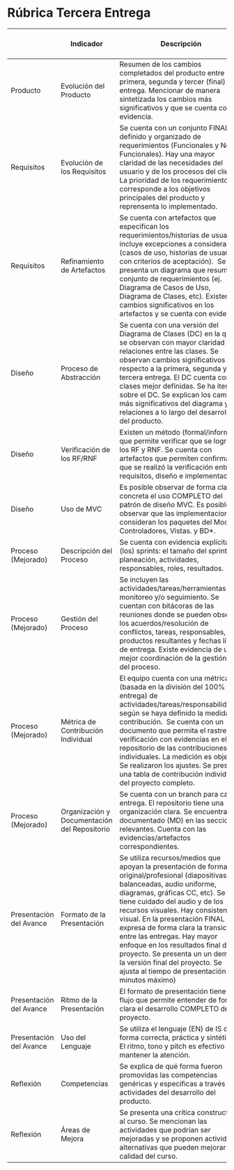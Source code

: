 # Rúbrica Tercera Entrega 

| | Indicador | Descripción | URL de evidencia | Rúbrica Nivel (0 - 3)
| --- | --- | --- | --- | --- |
| Producto | Evolución del Producto | Resumen de los cambios completados del producto entre la primera, segunda y tercer (final) entrega. Mencionar de manera sintetizada los cambios más significativos y que se cuenta con evidencia. |
| Requisitos | Evolución de los Requisitos | Se cuenta con un conjunto FINAL definido y organizado de requerimientos (Funcionales y No Funcionales). Hay una mayor claridad de las necesidades del usuario y de los procesos del cliente. La prioridad de los requerimientos corresponde a los objetivos principales del producto y reprensenta lo implementado. |  https://github.com/JosuehCA/OOP_Team2/blob/TerceraRevision/Documentaci%C3%B3n/Requerimientos.md |
| Requisitos | Refinamiento de Artefactos | Se cuenta con artefactos que especifican los requerimientos/historias de usuario, incluye excepciones a considerar (casos de uso, historias de usuario con criterios de aceptación).  Se presenta un diagrama que resume el conjunto de requerimientos (ej. Diagrama de Casos de Uso, Diagrama de Clases, etc). Existen cambios significativos en los artefactos y se cuenta con evidencia. | https://github.com/JosuehCA/OOP_Team2/blob/TerceraRevision/Documentaci%C3%B3n/Priorizaci%C3%B3n_Artefactos.md |
| Diseño | Proceso de Abstracción | Se cuenta con una versión del Diagrama de Clases (DC) en la que se observan con mayor claridad las relaciones entre las clases. Se observan cambios significativos con respecto a la primera, segunda y tercera entrega. El DC cuenta con clases mejor definidas. Se ha iterado sobre el DC. Se explican los cambios más significativos del diagrama y sus relaciones a lo largo del desarrollo del producto. | https://github.com/JosuehCA/OOP_Team2/blob/TerceraRevision/Documentaci%C3%B3n/Proceso_Abstracci%C3%B3n.md |
| Diseño | Verificación de los RF/RNF | Existen un método (formal/informal) que permite verificar que se lograron los RF y RNF. Se cuenta con artefactos que permiten confirmar que se realizó la verificación entre requisitos, diseño e implementación. | 
| Diseño | Uso de MVC | Es posible observar de forma clara y concreta el uso COMPLETO del patrón de diseño MVC. Es posible observar que las implementaciones consideran los paquetes del Modelo, Controladores, Vistas. y BD*. | https://github.com/JosuehCA/OOP_Team2/tree/TerceraRevision/Springboot_Project/src/main/java/com/example/demo | 
| Proceso (Mejorado) | Descripción del Proceso | Se cuenta con evidencia explícita de (los) sprints: el tamaño del sprint, planeación, actividades, responsables, roles, resultados. |
| Proceso (Mejorado) | Gestión del Proceso | Se incluyen las actividades/tareas/herramientas de monitoreo y/o seguimiento. Se cuentan con bitácoras de las reuniones donde se pueden observar los acuerdos/resolución de conflictos, tareas, responsables, productos resultantes y fechas límite de entrega. Existe evidencia de una mejor coordinación de la gestión y del proceso. | https://github.com/JosuehCA/OOP_Team2/blob/TerceraRevision/Documentaci%C3%B3n/Bitacora_Reuniones.md |
| Proceso (Mejorado) | Métrica de Contribución Individual | El equipo cuenta con una métrica (basada en la división del 100% por entrega) de actividades/tareas/responsabilidades según se haya definido la medida de contribución.  Se cuenta con un documento que permita el rastreo y verificación con evidencias en el repositorio de las contribuciones individuales. La medición es objetiva.  Se realizaron los ajustes. Se presenta una tabla de contribución individual del proyecto completo. | https://github.com/JosuehCA/OOP_Team2/blob/TerceraRevision/Documentaci%C3%B3n/Metrica%20de%20Contribucion.md |
| Proceso (Mejorado) | Organización y Documentación del Repositorio | Se cuenta con un branch para cada entrega. El repositorio tiene una organización clara. Se encuentra documentado (MD) en las secciones relevantes. Cuenta con las evidencias/artefactos correspondientes. | https://github.com/JosuehCA/OOP_Team2/tree/TerceraRevision |
| Presentación del Avance | Formato de la Presentación | Se utiliza recursos/medios que apoyan la presentación de forma original/profesional (diapositivas balanceadas, audio uniforme, diagramas, gráficas CC, etc). Se tiene cuidado del audio y de los recursos visuales. Hay consistencia visual. En la presentación FINAL se expresa de forma clara la transición entre las entregas. Hay mayor enfoque en los resultados final del proyecto. Se presenta un un demo de la versión final del proyecto. Se ajusta al tiempo de presentación. (10 minutos máximo) |
| Presentación del Avance | Ritmo de la Presentación | El formato de presentación tiene un flujo que permite entender de forma clara el desarrollo COMPLETO del proyecto.  |
| Presentación del Avance | Uso del Lenguaje | Se utiliza el lenguaje (EN) de IS de forma correcta, práctica y sintética. El ritmo, tono y pitch es efectivo para mantener la atención. |
| Reflexión | Competencias | Se explica de qué forma fueron promovidas las competencias genéricas y específicas a través de actividades del desarrollo del producto. |
| Reflexión | Áreas de Mejora | Se presenta una crítica constructiva al curso. Se mencionan las actividades que podrían ser mejoradas y se proponen actividades alternativas que pueden mejorar la calidad del curso. |
